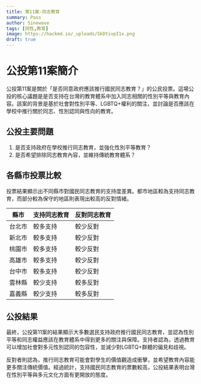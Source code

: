 ```yaml
---
title: 第11案-同志教育
summary: Pass
author: Sinewave
tags: [同性,教育]
image: https://hackmd.io/_uploads/SkDtivpI1x.png
draft: true
---
```

# 公投第11案簡介

公投第11案是關於「是否同意政府應該推行國民同志教育？」的公民投票。這場公投的核心議題是是否支持在台灣的教育體系中加入同志相關的性別平等與教育內容。該案的背景是基於社會對性別平等、LGBTQ+權利的關注，並討論是否應該在學校中推行關於同志、性別認同與性向的教育。

## 公投主要問題

1. 是否支持政府在學校推行同志教育，並強化性別平等教育？
2. 是否希望排除同志教育內容，並維持傳統教育體系？

## 各縣市投票比較

投票結果顯示出不同縣市對國民同志教育的支持度差異。都市地區較為支持同志教育，而部分較為保守的地區則表現出較高的反對情緒。

| 縣市   | 支持同志教育   | 反對同志教育   |
|--------|----------------|----------------|
| 台北市 | 較多支持       | 較少反對       |
| 新北市 | 較多支持       | 較少反對       |
| 桃園市 | 較多支持       | 較少反對       |
| 高雄市 | 較多支持       | 較少反對       |
| 台中市 | 較多支持       | 較少反對       |
| 雲林縣 | 較少支持       | 較多反對       |
| 嘉義縣 | 較少支持       | 較多反對       |

## 公投結果

最終，公投第11案的結果顯示大多數選民支持政府推行國民同志教育，並認為性別平等和同志權益應該在教育體系中得到更多的關注與保障。支持者認為，透過教育可以增加社會對多元性別認同的包容性，並減少對LGBTQ+群體的偏見和歧視。

反對者則認為，推行同志教育可能會對學生的價值觀造成衝擊，並希望教育內容能更多關注傳統價值。經過統計，支持國民同志教育的票數較高，公投結果表明台灣在性別平等與多元文化方面有更開放的態度。


